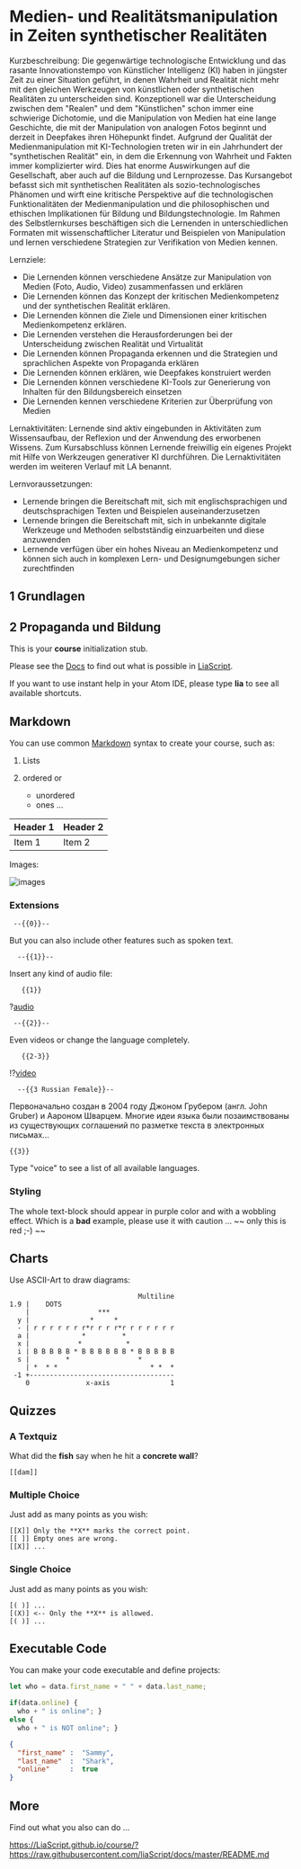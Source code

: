 <!--
author:   Marco Kalz

email:    kalz@ph-heidelberg.de

version:  0.0.1

language: de

narrator: DE German Male

comment:  This course has been developed in the context of a collaboration between
          Heidelberg University of Education, University of Heidelberg and Columbia University
          dealing with the concept of critical media literacy (see https://hse-heidelberg.de/forschung-transfer/critical-media-literacy/joint-initiative-teachers-college-columbia-university) and in the context of the federal project "JOKER" (https://elmeb.org/joker) dealing with journalistic and cross-media skills for teacher education.
-->

# Medien- und Realitätsmanipulation in Zeiten synthetischer Realitäten

Kurzbeschreibung:
Die gegenwärtige technologische Entwicklung und das rasante Innovationstempo von Künstlicher Intelligenz  (KI) haben in jüngster Zeit zu einer Situation geführt, in denen Wahrheit und Realität nicht mehr mit den gleichen Werkzeugen von künstlichen oder synthetischen Realitäten zu unterscheiden sind. Konzeptionell war die Unterscheidung zwischen dem "Realen" und dem "Künstlichen" schon immer eine schwierige Dichotomie, und die Manipulation von Medien hat eine lange Geschichte, die mit der Manipulation von analogen Fotos beginnt und derzeit in Deepfakes ihren Höhepunkt findet. Aufgrund der Qualität der Medienmanipulation mit KI-Technologien treten wir in ein Jahrhundert der "synthetischen Realität" ein, in dem die Erkennung von Wahrheit und Fakten immer komplizierter wird. Dies hat enorme Auswirkungen auf die Gesellschaft, aber auch auf die Bildung und Lernprozesse. Das Kursangebot befasst sich mit synthetischen Realitäten als sozio-technologisches Phänomen und wirft eine kritische Perspektive auf die technologischen Funktionalitäten der Medienmanipulation und die philosophischen und ethischen Implikationen für Bildung und Bildungstechnologie. Im Rahmen des Selbstlernkurses beschäftigen sich die Lernenden in unterschiedlichen Formaten mit wissenschaftlicher Literatur und Beispielen von Manipulation und lernen verschiedene Strategien zur Verifikation von Medien kennen.


Lernziele:
* Die Lernenden können verschiedene Ansätze zur Manipulation von Medien (Foto, Audio, Video) zusammenfassen und erklären
* Die Lernenden können das Konzept der kritischen Medienkompetenz und der synthetischen Realität erklären.
* Die Lernenden können die Ziele und Dimensionen einer kritischen Medienkompetenz erklären.
* Die Lernenden verstehen die Herausforderungen bei der Unterscheidung zwischen Realität und Virtualität
* Die Lernenden können Propaganda erkennen und die Strategien und sprachlichen Aspekte von Propaganda erklären
* Die Lernenden können erklären, wie Deepfakes konstruiert werden
* Die Lernenden können verschiedene KI-Tools zur Generierung von Inhalten für den Bildungsbereich einsetzen
* Die Lernenden kennen verschiedene Kriterien zur Überprüfung von Medien


Lernaktivitäten:
Lernende sind aktiv eingebunden in Aktivitäten zum Wissensaufbau, der Reflexion und der Anwendung des erworbenen Wissens. Zum Kursabschluss können Lernende freiwillig ein eigenes Projekt mit Hilfe von Werkzeugen generativer KI durchführen. Die Lernaktivitäten werden im weiteren Verlauf mit LA benannt.

Lernvoraussetzungen:
* Lernende bringen die Bereitschaft mit, sich mit englischsprachigen und deutschsprachigen Texten und Beispielen auseinanderzusetzen
* Lernende bringen die Bereitschaft mit, sich in unbekannte digitale Werkzeuge und Methoden selbstständig einzuarbeiten und diese anzuwenden
* Lernende verfügen über ein hohes Niveau an Medienkompetenz und können sich auch in komplexen Lern- und Designumgebungen sicher zurechtfinden



## 1 Grundlagen







## 2 Propaganda und Bildung


This is your **course** initialization stub.

Please see the [Docs](https://LiaScript.github.io/course/?https://raw.githubusercontent.com/liaScript/docs/master/README.md)
to find out what is possible in [LiaScript](https://LiaScript.github.io).

If you want to use instant help in your Atom IDE, please type **lia** to see all available shortcuts.

## Markdown

You can use common [Markdown](https://github.com/adam-p/markdown-here/wiki/Markdown-Cheatsheet) syntax to create your course, such as:

1. Lists
2. ordered or

   * unordered
   * ones ...


| Header 1   | Header 2   |
| :--------- | :--------- |
| Item 1     | Item 2     |


Images:

![images](https://farm2.static.flickr.com/1618/26701766821_7bea494826.jpg)


### Extensions

     --{{0}}--
But you can also include other features such as spoken text.

      --{{1}}--
Insert any kind of audio file:

       {{1}}
?[audio](https://bigsoundbank.com/UPLOAD/mp3/1068.mp3)


     --{{2}}--
Even videos or change the language completely.

       {{2-3}}
!?[video](https://www.youtube.com/watch?v=bICfKRyKTwE)


      --{{3 Russian Female}}--
Первоначально создан в 2004 году Джоном Грубером (англ. John Gruber) и Аароном
Шварцем. Многие идеи языка были позаимствованы из существующих соглашений по
разметке текста в электронных письмах...


    {{3}}
Type "voice" to see a list of all available languages.


### Styling

<!-- class = "animated rollIn" style = "animation-delay: 2s; color: purple" -->
The whole text-block should appear in purple color and with a wobbling effect.
Which is a **bad** example, please use it with caution ...
~~ only this is red ;-) ~~ <!-- class = "animated infinite bounce" style = "color: red;" -->

## Charts

Use ASCII-Art to draw diagrams:

                                    Multiline
    1.9 |    DOTS
        |                 ***
      y |               *     *
      - | r r r r r r r*r r r r*r r r r r r r
      a |             *         *
      x |            *           *
      i | B B B B B * B B B B B B * B B B B B
      s |         *                 *
        | *  * *                       * *  *
     -1 +------------------------------------
        0              x-axis               1

## Quizzes

### A Textquiz

What did the **fish** say when he hit a **concrete wall**?

    [[dam]]

### Multiple Choice

Just add as many points as you wish:

    [[X]] Only the **X** marks the correct point.
    [[ ]] Empty ones are wrong.
    [[X]] ...

### Single Choice

Just add as many points as you wish:

    [( )] ...
    [(X)] <-- Only the **X** is allowed.
    [( )] ...


## Executable Code

You can make your code executable and define projects:

``` js     -EvalScript.js
let who = data.first_name + " " + data.last_name;

if(data.online) {
  who + " is online"; }
else {
  who + " is NOT online"; }
```
``` json    +Data.json
{
  "first_name" :  "Sammy",
  "last_name"  :  "Shark",
  "online"     :  true
}
```
<script>
  // insert the JSON dataset into the local variable data
  let data = @input(1);

  // eval the script that uses this dataset
  eval(`@input(0)`);
</script>


## More

Find out what you also can do ...

https://LiaScript.github.io/course/?https://raw.githubusercontent.com/liaScript/docs/master/README.md